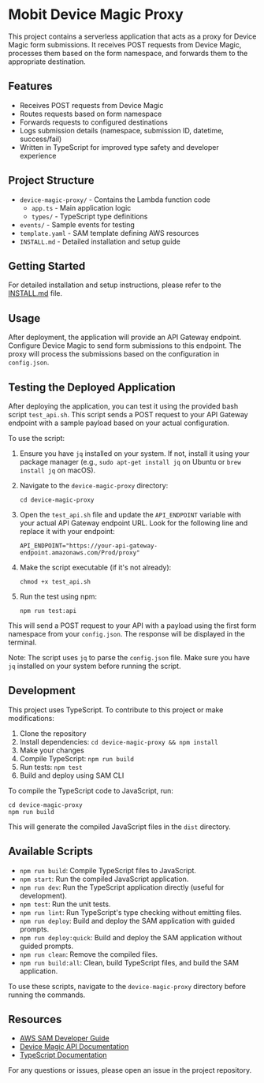 # Mobit Device Magic Proxy

This project contains a serverless application that acts as a proxy for Device Magic form submissions. It receives POST requests from Device Magic, processes them based on the form namespace, and forwards them to the appropriate destination.

## Features

- Receives POST requests from Device Magic
- Routes requests based on form namespace
- Forwards requests to configured destinations
- Logs submission details (namespace, submission ID, datetime, success/fail)
- Written in TypeScript for improved type safety and developer experience

## Project Structure

- `device-magic-proxy/` - Contains the Lambda function code
  - `app.ts` - Main application logic
  - `types/` - TypeScript type definitions
- `events/` - Sample events for testing
- `template.yaml` - SAM template defining AWS resources
- `INSTALL.md` - Detailed installation and setup guide

## Getting Started

For detailed installation and setup instructions, please refer to the [INSTALL.md](INSTALL.md) file.

## Usage

After deployment, the application will provide an API Gateway endpoint. Configure Device Magic to send form submissions to this endpoint. The proxy will process the submissions based on the configuration in `config.json`.

## Testing the Deployed Application

After deploying the application, you can test it using the provided bash script `test_api.sh`. This script sends a POST request to your API Gateway endpoint with a sample payload based on your actual configuration.

To use the script:

1. Ensure you have `jq` installed on your system. If not, install it using your package manager (e.g., `sudo apt-get install jq` on Ubuntu or `brew install jq` on macOS).

2. Navigate to the `device-magic-proxy` directory:
   ```
   cd device-magic-proxy
   ```

3. Open the `test_api.sh` file and update the `API_ENDPOINT` variable with your actual API Gateway endpoint URL. Look for the following line and replace it with your endpoint:
   ```
   API_ENDPOINT="https://your-api-gateway-endpoint.amazonaws.com/Prod/proxy"
   ```

4. Make the script executable (if it's not already):
   ```
   chmod +x test_api.sh
   ```

5. Run the test using npm:
   ```
   npm run test:api
   ```

This will send a POST request to your API with a payload using the first form namespace from your `config.json`. The response will be displayed in the terminal.

Note: The script uses `jq` to parse the `config.json` file. Make sure you have `jq` installed on your system before running the script.

## Development

This project uses TypeScript. To contribute to this project or make modifications:

1. Clone the repository
2. Install dependencies: `cd device-magic-proxy && npm install`
3. Make your changes
4. Compile TypeScript: `npm run build`
5. Run tests: `npm test`
6. Build and deploy using SAM CLI

To compile the TypeScript code to JavaScript, run:

```
cd device-magic-proxy
npm run build
```

This will generate the compiled JavaScript files in the `dist` directory.

## Available Scripts

- `npm run build`: Compile TypeScript files to JavaScript.
- `npm start`: Run the compiled JavaScript application.
- `npm run dev`: Run the TypeScript application directly (useful for development).
- `npm test`: Run the unit tests.
- `npm run lint`: Run TypeScript's type checking without emitting files.
- `npm run deploy`: Build and deploy the SAM application with guided prompts.
- `npm run deploy:quick`: Build and deploy the SAM application without guided prompts.
- `npm run clean`: Remove the compiled files.
- `npm run build:all`: Clean, build TypeScript files, and build the SAM application.

To use these scripts, navigate to the `device-magic-proxy` directory before running the commands.

## Resources

- [AWS SAM Developer Guide](https://docs.aws.amazon.com/serverless-application-model/latest/developerguide/what-is-sam.html)
- [Device Magic API Documentation](https://www.devicemagic.com/developers/api-documentation/)
- [TypeScript Documentation](https://www.typescriptlang.org/docs/)

For any questions or issues, please open an issue in the project repository.
